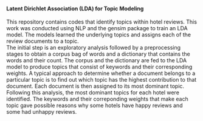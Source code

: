 #### Latent Dirichlet Association (LDA) for Topic Modeling

This repository contains codes that identify topics within hotel reviews. This work was conducted using NLP and the gensim package to train an LDA model. The models learned the underlying topics and assigns each of the review documents to a topic.    
The initial step is an exploratory analysis followed by a preprocessing stages to obtain a corpus bag of words and a dictionary that contains the words and their count. The corpus and the dictionary are fed to the LDA model to produce topics that consist of keywords and their corresponding weights. A typical approach to determine whether a document belongs to a particular topic is to find out which topic has the highest contribution to that document. Each document is then assigned to its most dominant topic.
Following this analysis, the most dominant topics for each hotel were identified. The keywords and their correponding weights that make each topic gave possible reasons why some hotels have happy reviews and some had unhappy reviews.   
